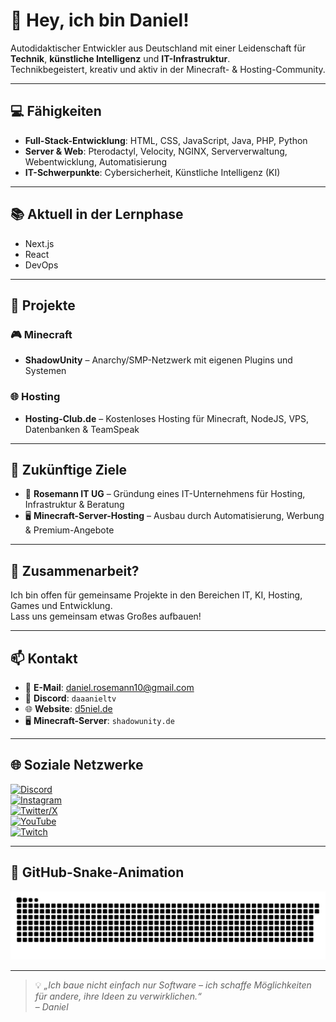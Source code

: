 # 👋 Hey, ich bin Daniel!

Autodidaktischer Entwickler aus Deutschland mit einer Leidenschaft für **Technik**, **künstliche Intelligenz** und **IT-Infrastruktur**.  
Technikbegeistert, kreativ und aktiv in der Minecraft- & Hosting-Community.

---

## 💻 Fähigkeiten

- **Full-Stack-Entwicklung**: HTML, CSS, JavaScript, Java, PHP, Python  
- **Server & Web**: Pterodactyl, Velocity, NGINX, Serververwaltung, Webentwicklung, Automatisierung  
- **IT-Schwerpunkte**: Cybersicherheit, Künstliche Intelligenz (KI)

---

## 📚 Aktuell in der Lernphase

- Next.js  
- React  
- DevOps  

---

## 🚀 Projekte

### 🎮 Minecraft
- **ShadowUnity** – Anarchy/SMP-Netzwerk mit eigenen Plugins und Systemen

### 🌐 Hosting
- **Hosting-Club.de** – Kostenloses Hosting für Minecraft, NodeJS, VPS, Datenbanken & TeamSpeak

---

## 🎯 Zukünftige Ziele

- 🏢 **Rosemann IT UG** – Gründung eines IT-Unternehmens für Hosting, Infrastruktur & Beratung  
- 🖥️ **Minecraft-Server-Hosting** – Ausbau durch Automatisierung, Werbung & Premium-Angebote

---

## 🤝 Zusammenarbeit?

Ich bin offen für gemeinsame Projekte in den Bereichen IT, KI, Hosting, Games und Entwicklung.  
Lass uns gemeinsam etwas Großes aufbauen!

---

## 📫 Kontakt

- 📧 **E-Mail**: daniel.rosemann10@gmail.com  
- 💬 **Discord**: `daaanieltv`  
- 🌐 **Website**: [d5niel.de](https://d5niel.de)  
- 🖥️ **Minecraft-Server**: `shadowunity.de`

---

## 🌐 Soziale Netzwerke

[![Discord](https://img.shields.io/badge/profile-%234953c9.svg?style=for-the-badge&logo=discord&logoColor=white)](https://discord.com/users/1213567076997009421)  
[![Instagram](https://img.shields.io/badge/instagram-%23E4405F.svg?style=for-the-badge&logo=instagram&logoColor=white)](https://instagram.com/daaanieltv)  
[![Twitter/X](https://img.shields.io/badge/twitter-%23000000.svg?style=for-the-badge&logo=x&logoColor=white)](https://x.com/DaaaaanielTV)  
[![YouTube](https://img.shields.io/badge/youtube-%23FF0000.svg?style=for-the-badge&logo=youtube&logoColor=white)](https://www.youtube.com/@TechInsightsDE)  
[![Twitch](https://img.shields.io/badge/twitch-%239146FF.svg?style=for-the-badge&logo=twitch&logoColor=white)](https://twitch.tv/daaanieltv)

---

## 🐍 GitHub-Snake-Animation

<picture>  
  <source media="(prefers-color-scheme: dark)" srcset="https://raw.githubusercontent.com/damianschoenberger/damianschoenberger/output/github-snake-dark.svg" />  
  <source media="(prefers-color-scheme: light)" srcset="https://raw.githubusercontent.com/damianschoenberger/damianschoenberger/output/github-snake.svg" />  
  <img alt="github-snake" src="https://raw.githubusercontent.com/damianschoenberger/damianschoenberger/output/github-snake.svg" />  
</picture>

---

> 💡 *„Ich baue nicht einfach nur Software – ich schaffe Möglichkeiten für andere, ihre Ideen zu verwirklichen.“*  
> – *Daniel*
